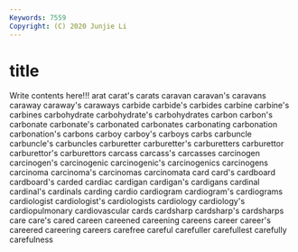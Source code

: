 ```yaml
---
Keywords: 7559
Copyright: (C) 2020 Junjie Li
---
```


# title

Write contents here!!!
arat 
carat's 
carats 
caravan 
caravan's 
caravans 
caraway 
caraway's 
caraways 
carbide
carbide's 
carbides 
carbine 
carbine's 
carbines 
carbohydrate 
carbohydrate's 
carbohydrates 
carbon 
carbon's
carbonate 
carbonate's 
carbonated 
carbonates 
carbonating 
carbonation 
carbonation's 
carbons 
carboy 
carboy's
carboys 
carbs 
carbuncle 
carbuncle's 
carbuncles 
carburetter 
carburetter's 
carburetters 
carburettor 
carburettor's
carburettors 
carcass 
carcass's 
carcasses 
carcinogen 
carcinogen's 
carcinogenic 
carcinogenic's 
carcinogenics 
carcinogens
carcinoma 
carcinoma's 
carcinomas 
carcinomata 
card 
card's 
cardboard 
cardboard's 
carded 
cardiac
cardigan 
cardigan's 
cardigans 
cardinal 
cardinal's 
cardinals 
carding 
cardio 
cardiogram 
cardiogram's
cardiograms 
cardiologist 
cardiologist's 
cardiologists 
cardiology 
cardiology's 
cardiopulmonary 
cardiovascular 
cards 
cardsharp
cardsharp's 
cardsharps 
care 
care's 
cared 
careen 
careened 
careening 
careens 
career
career's 
careered 
careering 
careers 
carefree 
careful 
carefuller 
carefullest 
carefully 
carefulness
